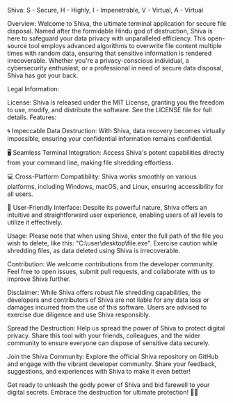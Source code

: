 Shiva: S - Secure, H - Highly, I - Impenetrable, V - Virtual, A - Virtual

Overview:
Welcome to Shiva, the ultimate terminal application for secure file disposal. Named after the formidable Hindu god of destruction, Shiva is here to safeguard your data privacy with unparalleled efficiency. This open-source tool employs advanced algorithms to overwrite file content multiple times with random data, ensuring that sensitive information is rendered irrecoverable. Whether you're a privacy-conscious individual, a cybersecurity enthusiast, or a professional in need of secure data disposal, Shiva has got your back.

Legal Information:

License: Shiva is released under the MIT License, granting you the freedom to use, modify, and distribute the software. See the LICENSE file for full details.
Features:

🌀 Impeccable Data Destruction: With Shiva, data recovery becomes virtually impossible, ensuring your confidential information remains confidential.

🖥️ Seamless Terminal Integration: Access Shiva's potent capabilities directly from your command line, making file shredding effortless.

💻 Cross-Platform Compatibility: Shiva works smoothly on various platforms, including Windows, macOS, and Linux, ensuring accessibility for all users.

🌟 User-Friendly Interface: Despite its powerful nature, Shiva offers an intuitive and straightforward user experience, enabling users of all levels to utilize it effectively.

Usage:
Please note that when using Shiva, enter the full path of the file you wish to delete, like this: "C:\user\desktop\file.exe". Exercise caution while shredding files, as data deleted using Shiva is irrecoverable.

Contribution:
We welcome contributions from the developer community. Feel free to open issues, submit pull requests, and collaborate with us to improve Shiva further.

Disclaimer:
While Shiva offers robust file shredding capabilities, the developers and contributors of Shiva are not liable for any data loss or damages incurred from the use of this software. Users are advised to exercise due diligence and use Shiva responsibly.

Spread the Destruction:
Help us spread the power of Shiva to protect digital privacy. Share this tool with your friends, colleagues, and the wider community to ensure everyone can dispose of sensitive data securely.

Join the Shiva Community:
Explore the official Shiva repository on GitHub and engage with the vibrant developer community. Share your feedback, suggestions, and experiences with Shiva to make it even better!

Get ready to unleash the godly power of Shiva and bid farewell to your digital secrets. Embrace the destruction for ultimate protection! 🚀🔥
